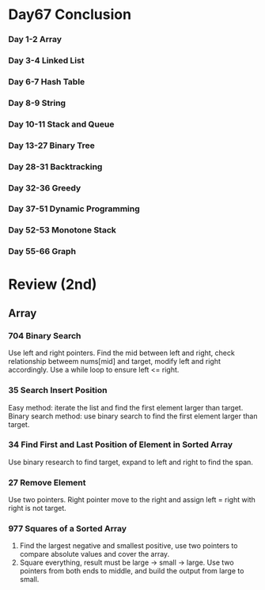 # Day67 Conclusion

### Day 1-2 Array
### Day 3-4 Linked List
### Day 6-7 Hash Table
### Day 8-9 String
### Day 10-11 Stack and Queue
### Day 13-27 Binary Tree
### Day 28-31 Backtracking
### Day 32-36 Greedy
### Day 37-51 Dynamic Programming
### Day 52-53 Monotone Stack
### Day 55-66 Graph

# Review (2nd)

## Array

### 704 Binary Search
Use left and right pointers. Find the mid between left and right, check relationship betweem nums[mid] and target, modify left and right accordingly. Use a while loop to ensure left <= right.  

### 35 Search Insert Position
Easy method: iterate the list and find the first element larger than target.  
Binary search method: use binary search to find the first element larger than target.  

### 34 Find First and Last Position of Element in Sorted Array
Use binary research to find target, expand to left and right to find the span.  

### 27 Remove Element
Use two pointers. Right pointer move to the right and assign left = right with right is not target.  

### 977 Squares of a Sorted Array
1. Find the largest negative and smallest positive, use two pointers to compare absolute values and cover the array.  
2. Square everything, result must be large -> small -> large. Use two pointers from both ends to middle, and build the output from large to small.  

